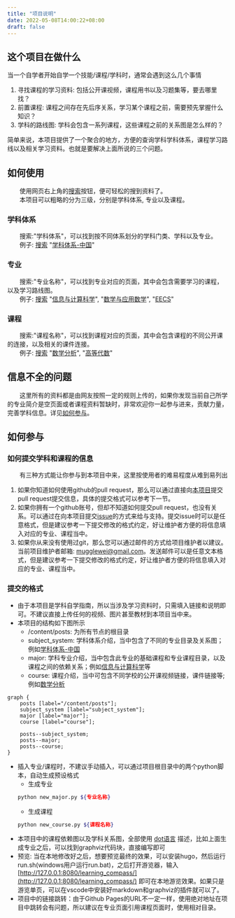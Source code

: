 ```yaml
---
title: "项目说明"
date: 2022-05-08T14:00:22+08:00
draft: false
---
```


## 这个项目在做什么
当一个自学者开始自学一个技能/课程/学科时，通常会遇到这么几个事情
1. 寻找课程的学习资料: 包括公开课视频，课程用书以及习题集等，要去哪里找？  
2. 前置课程: 课程之间存在先后序关系，学习某个课程之前，需要预先掌握什么知识？  
3. 学科的路线图: 学科会包含一系列课程，这些课程之前的关系图是怎么样的？  

简单来说，本项目提供了一个聚合的地方，方便的查询学科学科体系，课程学习路线以及相关学习资料。也就是要解决上面所说的三个问题。  

## 如何使用
&emsp;&emsp;使用网页右上角的[搜索](../../search)按钮，便可轻松的搜到资料了。  
&emsp;&emsp;本项目可以粗略的分为三级，分别是学科体系, 专业以及课程。  

### 学科体系
&emsp;&emsp;搜索:"学科体系"，可以找到按不同体系划分的学科门类、学科以及专业。  
&emsp;&emsp;例子: [搜索](../../search) "[学科体系-中国](../subject_system/china)"  

### 专业
&emsp;&emsp;搜索:"专业名称"，可以找到专业对应的页面，其中会包含需要学习的课程，以及学习路线图。  
&emsp;&emsp;例子: [搜索](../../search) "[信息与计算科学](../major/信息与计算科学)", "[数学与应用数学](../major/数学与应用数学)", "[EECS](../major/eecs)"  

### 课程
&emsp;&emsp;搜索:"课程名称"，可以找到课程对应的页面，其中会包含课程的不同公开课的连接，以及相关的课件连接。  
&emsp;&emsp;例子: [搜索](../../search) "[数学分析](../course/数学分析)", "[高等代数](../course/高等代数)"  

## 信息不全的问题
&emsp;&emsp;这里所有的资料都是由网友按照一定的规则上传的，如果你发现当前自己所学的专业简介是空页面或者课程资料暂缺时，非常欢迎你一起参与进来，贡献力量，完善学科信息。详见[如何参与](#如何参与)。  

## 如何参与

### 如何提交学科和课程的信息
&emsp;&emsp;有三种方式能让你参与到本项目中来，这里按使用者的难易程度从难到易列出
1. 如果你知道如何使用github的pull request，那么可以通过直接向[本项目](https://github.com/MuggleWei/learning_compass)提交pull request提交信息，具体的提交格式可以参考下一节。  
2. 如果你拥有一个github账号，但却不知道如何提交pull request，也没有关系。可以通过在向本项目提交[issue](https://github.com/MuggleWei/learning_compass/issues)的方式来给与支持。提交issue时可以是任意格式，但是建议参考一下提交修改的格式约定，好让维护者方便的将信息填入对应的专业、课程当中。  
3. 如果你从来没有使用过git，那么您可以通过邮件的方式给项目维护者以建议。当前项目维护者邮箱: mugglewei@gmail.com。发送邮件可以是任意文本格式，但是建议参考一下提交修改的格式约定，好让维护者方便的将信息填入对应的专业、课程当中。  

### 提交的格式
* 由于本项目是学科自学指南，所以当涉及学习资料时，只需填入链接和说明即可。不建议直接上传任何的视频、图片甚至教材到本项目当中来。  
* 本项目的结构如下图所示
  * /content/posts: 为所有节点的根目录
  * subject_system: 学科体系介绍，当中包含了不同的专业目录及关系图；例如[学科体系-中国](../subject_system/china)
  * major: 学科专业介绍，当中包含此专业的基础课程和专业课程目录，以及课程之间的依赖关系；例如[信息与计算科学](../major/信息与计算科学)等
  * course: 课程介绍，当中可包含不同学校的公开课视频链接，课件链接等; 例如[数学分析](../course/数学分析)  

```graphviz
graph {
    posts [label="/content/posts"];
    subject_system [label="subject_system"];
    major [label="major"];
    course [label="course"];
    
    posts--subject_system;
    posts--major;
    posts--course;
}
```    

* 插入专业/课程时，不建议手动插入，可以通过项目根目录中的两个python脚本，自动生成预设格式
  * 生成专业
  ```bash
  python new_major.py ${专业名称}
  ```
  * 生成课程
  ```bash
  python new_course.py ${课程名称}
  ```
* 本项目中的课程依赖图以及学科关系图，全部使用 [dot语言](https://graphviz.org/doc/info/lang.html) 描述，比如上面生成专业之后，可以找到graphviz代码块，直接编写即可
* 预览: 当在本地修改好之后，想要预览最终的效果，可以安装hugo，然后运行run.sh(windows用户运行run.bat)，之后打开游览器，输入[http://127.0.0.1:8080/learning_compass/](http://127.0.0.1:8080/learning_compass/) 即可在本地游览效果。如果只是游览单页，可以在vscode中安装好markdown和graphviz的插件就可以了。  
* 项目中的链接跳转：由于Github Pages的URL不一定一样，使用绝对地址在项目中跳转会有问题，所以建议在专业页面引用课程页面时，使用相对目录。  